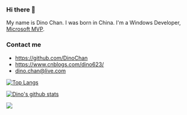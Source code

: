 ### Hi there 👋

My name is Dino Chan. I was born in China. I'm a Windows Developer, [Microsoft MVP](https://mvp.microsoft.com/en-us/PublicProfile/5003763?fullName=Dino%20Chan).

### Contact me

- <https://github.com/DinoChan>
- <https://www.cnblogs.com/dino623/>
- <dino.chan@live.com>



[![Top Langs](https://github-readme-stats.vercel.app/api/top-langs/?username=DinoChan&layout=compact)](https://github.com/anuraghazra/github-readme-stats)

[![Dino's github stats](https://github-readme-stats.vercel.app/api?username=DinoChan&show_icons=false&theme=monokai)](https://github.com/anuraghazra/github-readme-stats)


![](https://cr-skills-chart-widget.azurewebsites.net/api/api?username=dinochan&width=1000&height=100)
<!--
**DinoChan/DinoChan** is a ✨ _special_ ✨ repository because its `README.md` (this file) appears on your GitHub profile.


Here are some ideas to get you started:

- 🔭 I’m currently working on ...
- 🌱 I’m currently learning ...
- 👯 I’m looking to collaborate on ...
- 🤔 I’m looking for help with ...
- 💬 Ask me about ...
- 📫 How to reach me: ...
- 😄 Pronouns: ...
- ⚡ Fun fact: ...
-->
